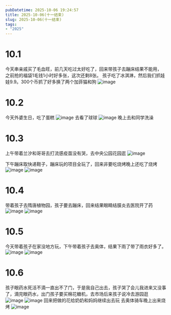 ```yaml
---
pubDatetime: 2025-10-06 19:24:57
title: 2025-10-06(十一结束)
slug: 2025-10-06(十一结束)
tags:
- "2025"
---
```


# 10.1
今天串亲戚买了毛血旺，前几天吃过太好吃了，回来带孩子去蹦床结果不能用， 之前抢的福袋1毛钱1小时好多张，这次还剩8张。 孩子吃了冰淇淋，然后我们抓娃娃9.9。300个币抓了好多换了两个加菲猫和狗
![image](../../../../public/img/2025/2025-10-06-a47bb1f4-9fdf-4de7-bdf0-943b3dd0dc74.webp)
# 10.2
今天外婆生日，吃了蛋糕
![image](../../../../public/img/2025/2025-10-06-31547631-e886-4c3b-bd6c-fba50644488b.webp)
去看了球球
![image](../../../../public/img/2025/2025-10-06-c428f29f-d798-4e62-b870-3a2068331a9d.webp)
晚上去和同学洗澡

# 10.3
上午带着兰汐和哥哥去打流感疫苗没有哭，去中央公园花园逛
![image](../../../../public/img/2025/2025-10-06-fcf2cd31-c4be-4c38-b4a1-66890a36a4d3.webp)

下午蹦床取快递鞋子，蹦床玩的项目全玩了，回来非要吃烧烤晚上还吃了烧烤
![image](../../../../public/img/2025/2025-10-06-13426c2f-5034-4956-9b0b-859c9fcf2572.webp)
![image](../../../../public/img/2025/2025-10-06-b1204e9b-7a86-4fac-bd98-e2a22d670c87.webp)

# 10.4 
带着孩子去隋唐植物园，孩子要去蹦床，回来结果眼睛结膜炎去医院开了药
![image](../../../../public/img/2025/2025-10-06-f3f8875e-9c58-4447-b8d3-dc364c910140.webp)
![image](../../../../public/img/2025/2025-10-06-c69f809a-4d50-4f56-aaf1-80e4e3232e97.webp)

# 10.5
今天带着孩子在家没地方玩，下午带着孩子去奥体，结果下雨了带了雨衣好多了。
![image](../../../../public/img/2025/2025-10-06-61e8146c-caf4-4d30-9386-87f8404400b8.webp)
![image](../../../../public/img/2025/2025-10-06-6f767ffe-4bc7-4ea7-b252-a4b395fa4ceb.webp)

# 10.6
孩子眼药水死活不滴一直出不了门，于是我自己出去，孩子哭了会儿我进来又没事了，滴完眼药水，出门孩子要买棉花糖机，去市场后来孩子说冷去游园逛
![image](../../../../public/img/2025/2025-10-06-0c3aa31f-d179-48ba-bc91-67eb86114111.webp)
![image](../../../../public/img/2025/2025-10-06-c2b22715-9a63-4014-a052-268f133bab1c.webp)
回来把做的花给奶奶和妈妈继续出去玩
去奥体骑车晚上出来烧烤
![image](../../../../public/img/2025/2025-10-06-dd148fd1-3144-4155-ab86-6e9d770e636c.webp)
